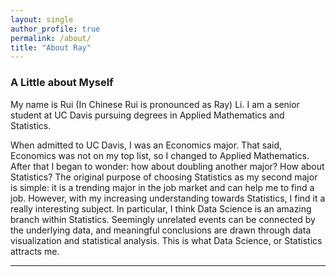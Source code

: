 ```yaml
---
layout: single
author_profile: true
permalink: /about/
title: "About Ray"
---
```


### A Little about Myself

My name is Rui (In Chinese Rui is pronounced as Ray) Li. I am a senior student at UC Davis pursuing degrees in Applied Mathematics and Statistics. 

When admitted to UC Davis, I was an Economics major. That said, Economics was not on my top list, so I changed to Applied Mathematics. After that I began to wonder: how about doubling another major? How about Statistics? The original purpose of choosing Statistics as my second major is simple: it is a trending major in the job market and can help me to find a job. However, with my increasing understanding towards Statistics, I find it a really interesting subject. In particular, I think Data Science is an amazing branch within Statistics. Seemingly unrelated events can be connected by the underlying data, and meaningful conclusions are drawn through data visualization and statistical analysis. This is what Data Science, or Statistics attracts me.

---
